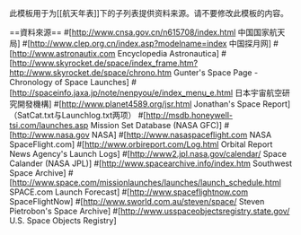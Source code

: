 <noinclude>此模板用于为[[航天年表]]下的子列表提供资料来源。请不要修改此模板的内容。

==資料來源==</noinclude>
#[http://www.cnsa.gov.cn/n615708/index.html 中国国家航天局]
#[http://www.clep.org.cn/index.asp?modelname=index 中国探月网]
#[http://www.astronautix.com Encyclopedia Astronautica]
#[http://www.skyrocket.de/space/index_frame.htm?http://www.skyrocket.de/space/chrono.htm Gunter's Space Page - Chronology of Space Launches]
#[http://spaceinfo.jaxa.jp/note/nenpyou/e/index_menu_e.html 日本宇宙航空研究開發機構]
#[http://www.planet4589.org/jsr.html Jonathan's Space Report]（SatCat.txt与Launchlog.txt两项）
#[http://msdb.honeywell-tsi.com/launches.asp Mission Set Database (NASA GFC)]
#[http://www.nasa.gov NASA]
#[http://www.nasaspaceflight.com NASA SpaceFlight.com]
#[http://www.orbireport.com/Log.html Orbital Report News Agency's Launch Logs]
#[http://www2.jpl.nasa.gov/calendar/ Space Calander (NASA JPL)]
#[http://www.spacearchive.info/index.htm Southwest Space Archive]
#[http://www.space.com/missionlaunches/launches/launch_schedule.html SPACE.com Launch Forecast]
#[http://www.spaceflightnow.com SpaceFlightNow]
#[http://www.sworld.com.au/steven/space/ Steven Pietrobon's Space Archive]
#[http://www.usspaceobjectsregistry.state.gov/ U.S. Space Objects Registry]
